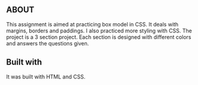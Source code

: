## ABOUT
This assignment is aimed at practicing box model in CSS. It deals with margins, borders and paddings. I also practiced more styling with CSS.
The project is a 3 section project. Each section is designed with different colors and answers the questions given.
## Built with
It was built with HTML and CSS.